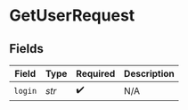 # GetUserRequest


## Fields

| Field              | Type               | Required           | Description        |
| ------------------ | ------------------ | ------------------ | ------------------ |
| `login`            | *str*              | :heavy_check_mark: | N/A                |